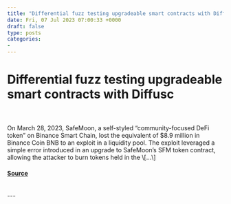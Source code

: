 ```yaml
---
title: "Differential fuzz testing upgradeable smart contracts with Diffusc"
date: Fri, 07 Jul 2023 07:00:33 +0000
draft: false
type: posts
categories: 
- 
---
```

# Differential fuzz testing upgradeable smart contracts with Diffusc

<br/>

<br/>
On March 28, 2023, SafeMoon, a self-styled “community-focused DeFi token” on Binance Smart Chain, lost the equivalent of $8.9 million in Binance Coin BNB to an exploit in a liquidity pool. The exploit leveraged a simple error introduced in an upgrade to SafeMoon’s SFM token contract, allowing the attacker to burn tokens held in the \[…\]

#### [Source](https://blog.trailofbits.com/2023/07/07/differential-fuzz-testing-upgradeable-smart-contracts-with-diffusc/)

<br/>
---

